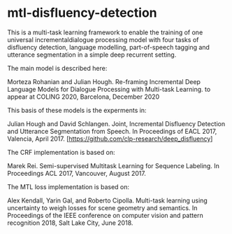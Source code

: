 # mtl-disfluency-detection

This is a multi-task learning framework to enable the training of one universal incrementaldialogue processing model with four tasks of disfluency detection, language modelling, part-of-speech tagging and utterance segmentation in a simple deep recurrent setting. 

The main model is described here:

Morteza Rohanian and Julian Hough. Re-framing Incremental Deep Language Models for Dialogue Processing with Multi-task Learning. to appear at COLING 2020, Barcelona, December 2020

This basis of these models is the experments in:

Julian Hough and David Schlangen. Joint, Incremental Disfluency Detection and Utterance Segmentation from Speech. In Proceedings of EACL 2017, Valencia, April 2017.
[https://github.com/clp-research/deep_disfluency]

The CRF implementation is based on:

Marek Rei. Semi-supervised Multitask Learning for Sequence Labeling. In Proceedings ACL 2017, Vancouver, August 2017.


The MTL loss implementation is based on:

Alex Kendall, Yarin Gal, and Roberto Cipolla. Multi-task learning using uncertainty to weigh losses for scene geometry and semantics. In Proceedings of the IEEE conference on computer vision and pattern recognition 2018,  Salt Lake City, June 2018.
